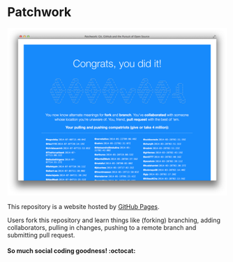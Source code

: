 # Patchwork

![screenshot](https://raw.githubusercontent.com/jlord/patchwork/gh-pages/patchwork-ss.png)

This repository is a website hosted by [GitHub Pages](http://pages.github.com). 

Users fork this repository and learn things like (forking) branching, adding collaborators, pulling in changes, pushing to a remote branch and submitting pull request.

#### So much social coding goodness! :octocat:
